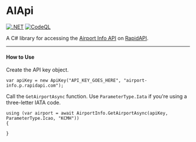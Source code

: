 # AIApi

[![.NET](https://github.com/michealw/AIApi/actions/workflows/dotnet.yml/badge.svg)](https://github.com/michealw/AIApi/actions/workflows/dotnet.yml) [![CodeQL](https://github.com/michealw/AIApi/actions/workflows/codeql-analysis.yml/badge.svg)](https://github.com/michealw/AIApi/actions/workflows/codeql-analysis.yml)

A C# library for accessing the [Airport Info API](https://rapidapi.com/Active-api/api/airport-info/) on [RapidAPI](https://rapidapi.com).

---
#### How to Use

Create the API key object.
```
var apiKey = new ApiKey("API_KEY_GOES_HERE", "airport-info.p.rapidapi.com");
```

Call the `GetAirportAsync` function. Use `ParameterType.Iata` if you're using a three-letter IATA code.
```
using (var airport = await AirportInfo.GetAirportAsync(apiKey, ParameterType.Icao, "KCMH"))
{
    
}
```